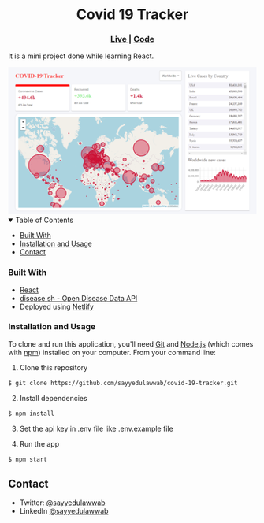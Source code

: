 <h1 align="center">Covid 19 Tracker</h1>

<div align="center">
  <h3>
    <a href="https://covid-19-tracker-7b7422.netlify.app/">
      Live
    </a>
    <span> | </span>
    <a href="https://github.com/sayyedulawwab/covid-19-tracker">
      Code
    </a>
    
  </h3>
</div>

It is a mini project done while learning React.

<img src="./covid-19-tracker.png" alt="covid 19 tracker">

<details open>
  <summary>Table of Contents</summary>
  <ul>
    <li><a href="#built-with">Built With</a></li>
    <li><a href="#installation">Installation and Usage</a></li>
    <li><a href="#contact">Contact</a></li>
  </ul>
</details>

### Built With

- [React](https://reactjs.org/)
- [disease.sh - Open Disease Data API](https://disease.sh/)
- Deployed using [Netlify](https://www.netlify.com/)

### Installation and Usage

To clone and run this application, you'll need [Git](https://git-scm.com) and [Node.js](https://nodejs.org/en/download/) (which comes with [npm](http://npmjs.com)) installed on your computer. From your command line:

1. Clone this repository

```bash
$ git clone https://github.com/sayyedulawwab/covid-19-tracker.git
```

2. Install dependencies

```bash
$ npm install
```

3. Set the api key in .env file like .env.example file

4. Run the app

```bash
$ npm start
```

## Contact

- Twitter: [@sayyedulawwab](https://twitter.com/sayyedulawwab)
- LinkedIn [@sayyedulawwab](https://www.linkedin.com/in/sayyedulawwab/)
